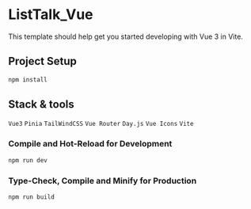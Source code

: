 # ListTalk_Vue

This template should help get you started developing with Vue 3 in Vite.

## Project Setup

```sh
npm install
```

## Stack & tools

`Vue3` `Pinia` `TailWindCSS` `Vue Router` `Day.js` `Vue Icons` `Vite`

### Compile and Hot-Reload for Development

```sh
npm run dev
```

### Type-Check, Compile and Minify for Production

```sh
npm run build
```
